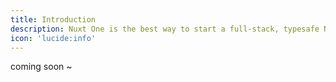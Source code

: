 ```yaml
---
title: Introduction
description: Nuxt One is the best way to start a full-stack, typesafe Nuxt.js app.
icon: 'lucide:info'
---
```


coming soon ~
